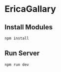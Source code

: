 <h1>EricaGallary</h1>

<h2> Install Modules </h2>
<pre><code>npm install
</code></pre>

<h2>Run Server</h2>
<pre><code>npm run dev</code></pre>